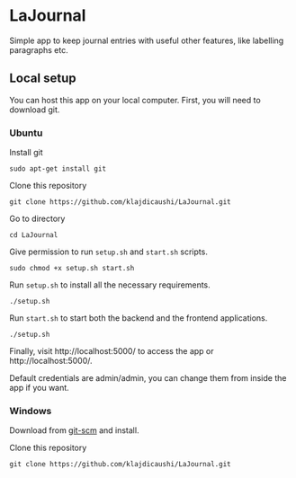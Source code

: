 # LaJournal
Simple app to keep journal entries with useful other features, like labelling paragraphs etc.

## Local setup
You can host this app on your local computer.
First, you will need to download git.

### Ubuntu
Install git
    
    sudo apt-get install git

Clone this repository

    git clone https://github.com/klajdicaushi/LaJournal.git

Go to directory

    cd LaJournal

Give permission to run `setup.sh` and `start.sh` scripts.

    sudo chmod +x setup.sh start.sh

Run `setup.sh` to install all the necessary requirements.

    ./setup.sh

Run `start.sh` to start both the backend and the frontend applications.

    ./setup.sh

Finally, visit http://localhost:5000/ to access the app or http://localhost:5000/.

Default credentials are admin/admin, you can change them from inside the app if you want.

### Windows 
Download from [git-scm](https://git-scm.com/downloads/win) and install.

Clone this repository

    git clone https://github.com/klajdicaushi/LaJournal.git


